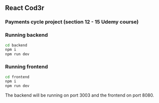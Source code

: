 ## React Cod3r

### Payments cycle project (section 12 - 15 Udemy course)

### Running backend

```bash
cd backend
npm i
npm run dev
```


### Running frontend

```bash
cd frontend
npm i
npm run dev
```

The backend will be running on port 3003 and the frontend on port 8080.